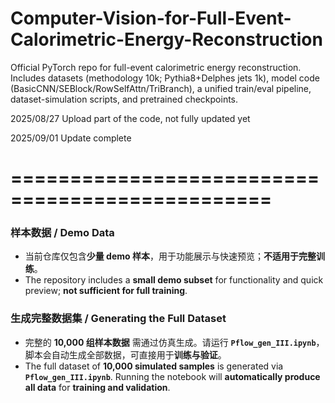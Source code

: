 # Computer-Vision-for-Full-Event-Calorimetric-Energy-Reconstruction
Official PyTorch repo for full-event calorimetric energy reconstruction. Includes datasets (methodology 10k; Pythia8+Delphes jets 1k), model code (BasicCNN/SEBlock/RowSelfAttn/TriBranch), a unified train/eval pipeline, dataset-simulation scripts, and pretrained checkpoints.


2025/08/27 Upload part of the code, not fully updated yet

2025/09/01 Update complete

# ================================================

### 样本数据 / Demo Data
- 当前仓库仅包含**少量 demo 样本**，用于功能展示与快速预览；**不适用于完整训练**。  
- The repository includes a **small demo subset** for functionality and quick preview; **not sufficient for full training**.

### 生成完整数据集 / Generating the Full Dataset
- 完整的 **10,000 组样本数据** 需通过仿真生成。请运行 **`Pflow_gen_III.ipynb`**，脚本会自动生成全部数据，可直接用于**训练与验证**。  
- The full dataset of **10,000 simulated samples** is generated via **`Pflow_gen_III.ipynb`**. Running the notebook will **automatically produce all data** for **training and validation**.
